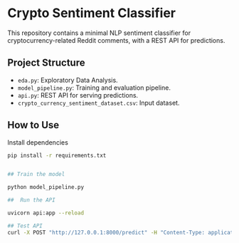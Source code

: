 # Crypto Sentiment Classifier

This repository contains a minimal NLP sentiment classifier for cryptocurrency-related Reddit comments, with a REST API for predictions.

## Project Structure

- `eda.py`: Exploratory Data Analysis.
- `model_pipeline.py`: Training and evaluation pipeline.
- `api.py`: REST API for serving predictions.
- `crypto_currency_sentiment_dataset.csv`: Input dataset.

## How to Use

Install dependencies

```bash
pip install -r requirements.txt


## Train the model

python model_pipeline.py

##  Run the API

uvicorn api:app --reload

## Test API
curl -X POST "http://127.0.0.1:8000/predict" -H "Content-Type: application/json" -d "{\"comment\": \"I love Bitcoin and think it's going to the moon!\"}"
